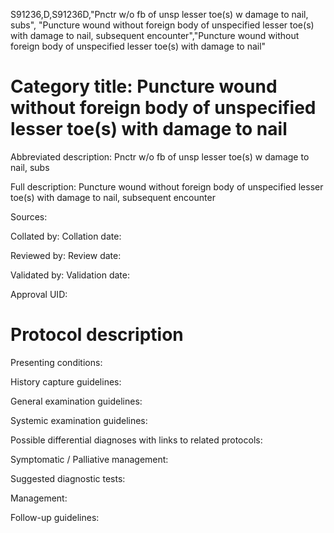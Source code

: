 S91236,D,S91236D,"Pnctr w/o fb of unsp lesser toe(s) w damage to nail, subs", "Puncture wound without foreign body of unspecified lesser toe(s) with damage to nail, subsequent encounter","Puncture wound without foreign body of unspecified lesser toe(s) with damage to nail"
# Category title: Puncture wound without foreign body of unspecified lesser toe(s) with damage to nail

Abbreviated description: Pnctr w/o fb of unsp lesser toe(s) w damage to nail, subs

Full description: Puncture wound without foreign body of unspecified lesser toe(s) with damage to nail, subsequent encounter

Sources:

Collated by:
Collation date:

Reviewed by:
Review date:

Validated by:
Validation date:

Approval UID:

# Protocol description

Presenting conditions:

History capture guidelines:

General examination guidelines:

Systemic examination guidelines:

Possible differential diagnoses with links to related protocols:

Symptomatic / Palliative management:

Suggested diagnostic tests:

Management:

Follow-up guidelines:
